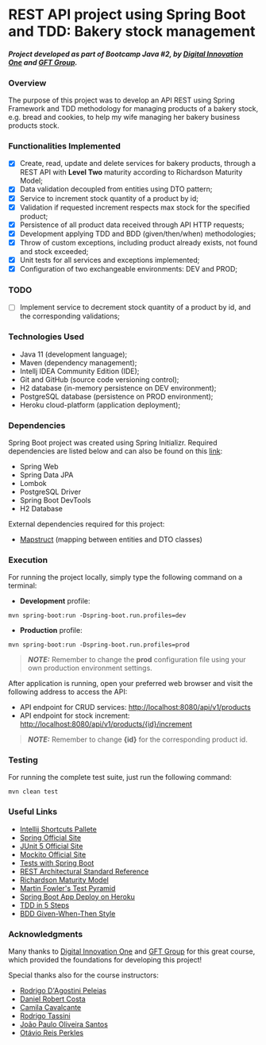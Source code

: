 # REST API project using Spring Boot and TDD: Bakery stock management

#### **_Project developed as part of Bootcamp Java #2, by <a href="https://digitalinnovation.one/">Digital Innovation One</a> and <a href="https://www.linkedin.com/company/gft-group/">GFT Group</a>._**

### Overview

The purpose of this project was to develop an API REST using Spring Framework and TDD methodology for managing products of a bakery stock, e.g. bread and cookies, to help my wife managing her bakery business products stock.

### Functionalities Implemented

- [x] Create, read, update and delete services for bakery products, through a REST API with **Level Two** maturity according to Richardson Maturity Model;
- [x] Data validation decoupled from entities using DTO pattern;
- [x] Service to increment stock quantity of a product by id;
- [x] Validation if requested increment respects max stock for the specified product;
- [x] Persistence of all product data received through API HTTP requests;
- [x] Development applying TDD and BDD (given/then/when) methodologies;
- [x] Throw of custom exceptions, including product already exists, not found and stock exceeded;
- [x] Unit tests for all services and exceptions implemented;
- [x] Configuration of two exchangeable environments: DEV and PROD;

### TODO

- [ ] Implement service to decrement stock quantity of a product by id, and the corresponding validations;

### Technologies Used

- Java 11 (development language);
- Maven (dependency management);
- Intellj IDEA Community Edition (IDE);
- Git and GitHub (source code versioning control);
- H2 database (in-memory persistence on DEV environment);
- PostgreSQL database (persistence on PROD environment);
- Heroku cloud-platform (application deployment);

### Dependencies

Spring Boot project was created using Spring Initializr. Required dependencies are listed below and can also be found on this [link](https://start.spring.io/#!type=maven-project&language=java&platformVersion=2.5.2.RELEASE&packaging=jar&jvmVersion=11&groupId=com.projects.dev.tulio&artifactId=springboot-bakery-stock-api&name=springboot-bakery-stock-api&description=REST%20API%20using%20Spring%20Boot&packageName=com.projects.dev.tulio.springboot-bakery-stock-api&dependencies=devtools,lombok,web,data-jpa,h2,postgresql):
- Spring Web
- Spring Data JPA
- Lombok
- PostgreSQL Driver
- Spring Boot DevTools
- H2 Database

External dependencies required for this project:
- [Mapstruct](https://mapstruct.org/) (mapping between entities and DTO classes)

### Execution

For running the project locally, simply type the following command on a terminal:

- **Development** profile:
```shell script
mvn spring-boot:run -Dspring-boot.run.profiles=dev
```

- **Production** profile:
```shell script
mvn spring-boot:run -Dspring-boot.run.profiles=prod
```
> **_NOTE:_** Remember to change the **prod** configuration file using your own production environment settings.

After application is running, open your preferred web browser and visit the following address to access the API:

- API endpoint for CRUD services: [http://localhost:8080/api/v1/products](http://localhost:8080/api/v1/products)
- API endpoint for stock increment: [http://localhost:8080/api/v1/products/{id}/increment](http://localhost:8080/api/v1/products/{id}/increment)
> **_NOTE:_** Remember to change **{id}** for the corresponding product id.

### Testing

For running the complete test suite, just run the following command:

```shell script
mvn clean test
```

### Useful Links

- [Intellij Shortcuts Pallete](https://resources.jetbrains.com/storage/products/intellij-idea/docs/IntelliJIDEA_ReferenceCard.pdf)
- [Spring Official Site](https://spring.io/)
- [JUnit 5 Official Site](https://junit.org/junit5/docs/current/user-guide/)
- [Mockito Official Site](https://site.mockito.org/)
- [Tests with Spring Boot](https://www.baeldung.com/spring-boot-testing)
- [REST Architectural Standard Reference](https://restfulapi.net/)
- [Richardson Maturity Model](https://restfulapi.net/richardson-maturity-model/)
- [Martin Fowler's Test Pyramid](https://martinfowler.com/articles/practical-test-pyramid.html#TheImportanceOftestAutomation)
- [Spring Boot App Deploy on Heroku](https://devcenter.heroku.com/articles/deploying-spring-boot-apps-to-heroku)
- [TDD in 5 Steps](https://www.xenonstack.com/blog/test-driven-development-python)
- [BDD Given-When-Then Style](https://martinfowler.com/bliki/GivenWhenThen.html)

### Acknowledgments

Many thanks to [Digital Innovation One](https://www.linkedin.com/company/digitalinnovation-one/) and [GFT Group](https://www.linkedin.com/company/gft-group/) for this great course, which provided the foundations for developing this project!

Special thanks also for the course instructors:
- [Rodrigo D'Agostini Peleias](https://www.linkedin.com/in/rodrigopeleias/)
- [Daniel Robert Costa](https://www.linkedin.com/in/danielrc/)
- [Camila Cavalcante](https://www.linkedin.com/in/cami-la/)
- [Rodrigo Tassini](https://www.linkedin.com/in/rodrigo-tassini-2b37699/)
- [João Paulo Oliveira Santos](https://www.linkedin.com/in/desenvolvedorjoaopaulo/)
- [Otávio Reis Perkles](https://www.linkedin.com/in/operkles/)
